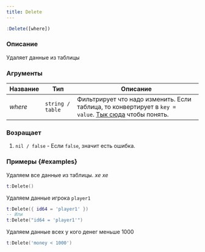 ```yaml
---
title: Delete
---
```


```jsx
:Delete([where])
```

### Описание
Удаляет данные из таблицы

### Агрументы
|Название |Тип |Описание |
--- | --- | ---
*where* | `string / table` | Фильтрирует что надо изменить. Если таблица, то конвертирует в `key = value`. [Тык сюда](https://www.sqlitetutorial.net/sqlite-where/) чтобы понять.

### Возращает
1. `nil / false` - Если `false`, значит есть ошибка.

### Примеры {#examples}
Удаляем все данные из таблицы. *хе хе*
```lua
t:Delete()
```

Удаляем данные игрока `player1`
```lua
t:Delete({ id64 = 'player1' })
-- Или
t:Delete("id64 = 'player1'")
```

Удаляем данные всех у кого денег меньше 1000
```lua
t:Delete('money < 1000')
```